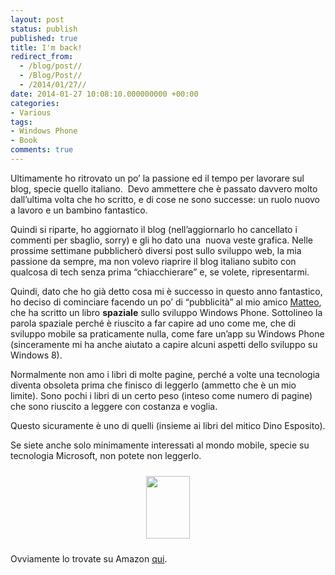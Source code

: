 ```yaml
---
layout: post
status: publish
published: true
title: I'm back!
redirect_from: 
  - /blog/post//
  - /Blog/Post//
  - /2014/01/27//
date: 2014-01-27 10:08:10.000000000 +00:00
categories:
- Various
tags:
- Windows Phone
- Book
comments: true
---
```

Ultimamente ho ritrovato un po’ la passione ed il tempo per lavorare sul blog, specie quello italiano.  Devo ammettere che è passato davvero molto dall’ultima volta che ho scritto, e di cose ne sono successe: un ruolo nuovo a lavoro e un bambino fantastico.

Quindi si riparte, ho aggiornato il blog (nell’aggiornarlo ho cancellato i commenti per sbaglio, sorry) e gli ho dato una  nuova veste grafica.
Nelle prossime settimane pubblicherò diversi post sullo sviluppo web, la mia passione da sempre, ma non volevo riaprire il blog italiano subito con qualcosa di tech senza prima “chiacchierare” e, se volete, ripresentarmi.

Quindi, dato che ho già detto cosa mi è successo in questo anno fantastico, ho deciso di cominciare facendo un po’ di “pubblicità” al mio amico <a title="Il blog di Matteo Pagani" href="http://www.qmatteoq.com" target="_blank">Matteo</a>, che ha scritto un libro <b>spaziale</b> sullo sviluppo Windows Phone.
Sottolineo la parola spaziale perché è riuscito a far capire ad uno come me, che di sviluppo mobile sa praticamente nulla, come fare un’app su Windows Phone (sinceramente mi ha anche aiutato a capire alcuni aspetti dello sviluppo su Windows 8).

Normalmente non amo i libri di molte pagine, perché a volte una tecnologia diventa obsoleta prima che finisco di leggerlo (ammetto che è un mio limite). Sono pochi i libri di un certo peso (inteso come numero di pagine) che sono riuscito a leggere con costanza e voglia.

Questo sicuramente è uno di quelli (insieme ai libri del mitico Dino Esposito).

Se siete anche solo minimamente interessati al mondo mobile, specie su tecnologia Microsoft, non potete non leggerlo.
<p style="text-align: center;"><img class="aligncenter" style="margin-top: 10px; margin-bottom: 10px;" alt="" src="http://qmatteoq.tostring.it/UserFiles/uploaded/qmatteoq/libro_2.png" width="70" height="100" /></p>
Ovviamente lo trovate su Amazon <a href="http://www.amazon.it/Sviluppare-applicazioni-Windows-Digital-LifeStyle-ebook/dp/B00CS5OZNS/ref=sr_1_1?ie=UTF8&amp;qid=1390813499&amp;sr=8-1&amp;keywords=sviluppare+applicazioni+per+windows+phone+8" target="_blank">qui</a>.
